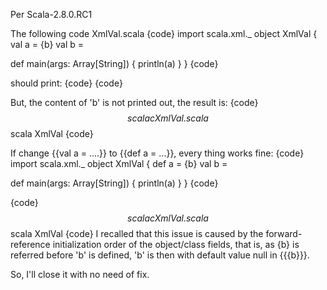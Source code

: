Per Scala-2.8.0.RC1

The following code XmlVal.scala
{code}
import scala.xml._
object XmlVal {
  val a = <a>{b}</a>
  val b = <b></b>

  def main(args: Array[String]) {
    println(a)
  }
}
{code}

should print:
{code}
<a><b></b></a>
{code}

But, the content of 'b' is not printed out, the result is:
{code}
$$ scalac XmlVal.scala
$$ scala XmlVal
<a></a>
{code}

If change {{val a = ....}} to {{def a = ...}}, every thing works fine:
{code}
import scala.xml._
object XmlVal {
  def a = <a>{b}</a>
  val b = <b></b>

  def main(args: Array[String]) {
    println(a)
  }
}
{code}

{code}
$$ scalac XmlVal.scala
$$ scala XmlVal
<a><b></b></a>
{code}
I recalled that this issue is caused by the forward-reference initialization order of the object/class fields, that is, as {b} is referred before 'b' is defined, 'b' is then with default value null in {{<a>{b}</a>}}.

So, I'll close it with no need of fix.

